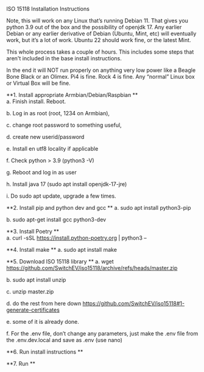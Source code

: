 ISO 15118 Installation Instructions

Note, this will work on any Linux that’s running Debian 11. That gives you python 3.9 out of the box and the possibility of openjdk 17. 
Any earlier Debian or any earlier derivative of Debian (Ubuntu, Mint, etc) will eventually work, but it’s a lot of work. Ubuntu 22 should work fine, or the latest Mint. 

This whole process takes a couple of hours. This includes some steps that aren't included in the base install instructions. 

In the end it will NOT run properly on anything very low power like a Beagle Bone Black or an Olimex. Pi4 is fine. Rock 4 is fine. Any “normal” Linux box or Virtual Box will be fine. 

**1. Install appropriate Armbian/Debian/Raspbian
**  
  a. Finish install. Reboot.
  
  b. Log in as root (root, 1234 on Armbian),
  
  c. change root password to something useful,
  
  d. create new userid/password
  
  e. Install en utf8 locality if applicable
  
  f. Check python > 3.9  (python3 -V)
  
  g. Reboot and log in as user
  
  h. Install java 17  (sudo apt install openjdk-17-jre)
  
  i. Do sudo apt update, upgrade a few times.



**2. Install pip and python dev and gcc
**
  a.	sudo apt install python3-pip

  b.	sudo apt-get install gcc python3-dev


**3. Install Poetry
**  
  a.	curl -sSL https://install.python-poetry.org | python3 –


**4. Install make
**
  a.	sudo apt install make



**5. Download ISO 15118 library
**
  a.	wget https://github.com/SwitchEV/iso15118/archive/refs/heads/master.zip
  
  b.	sudo apt install unzip
  
  c.	unzip master.zip
  
  d.	do the rest from here down https://github.com/SwitchEV/iso15118#1-generate-certificates
  
  e.	some of it is already done. 
  
  f.	For the .env file, don’t change any parameters, just make the .env file from the .env.dev.local and save as .env (use nano)


**6. Run install instructions
**

**7. Run
**